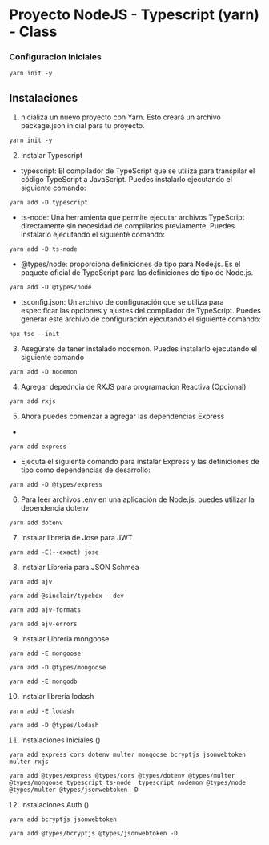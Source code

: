 # Proyecto NodeJS - Typescript (yarn) - Class

### Configuracion Iniciales
~~~
yarn init -y
~~~
## Instalaciones

1.  nicializa un nuevo proyecto con Yarn. Esto creará un archivo package.json inicial para tu proyecto.
~~~
yarn init -y
~~~
2.  Instalar Typescript
* typescript: El compilador de TypeScript que se utiliza para transpilar el código TypeScript a JavaScript. Puedes instalarlo ejecutando el siguiente comando:
~~~
yarn add -D typescript
~~~
* ts-node: Una herramienta que permite ejecutar archivos TypeScript directamente sin necesidad de compilarlos previamente. Puedes instalarlo ejecutando el siguiente comando:
~~~
yarn add -D ts-node
~~~
* @types/node: proporciona definiciones de tipo para Node.js. Es el paquete oficial de TypeScript para las definiciones de tipo de Node.js.
~~~
yarn add -D @types/node
~~~
* tsconfig.json: Un archivo de configuración que se utiliza para especificar las opciones y ajustes del compilador de TypeScript. Puedes generar este archivo de configuración ejecutando el siguiente comando:
~~~
npx tsc --init
~~~
3. Asegúrate de tener instalado nodemon. Puedes instalarlo ejecutando el siguiente comando
~~~
yarn add -D nodemon
~~~
4. Agregar depedncia de RXJS para programacion Reactiva (Opcional)
~~~
yarn add rxjs
~~~
5. Ahora puedes comenzar a agregar las dependencias Express
* 
~~~
yarn add express
~~~
* Ejecuta el siguiente comando para instalar Express y las definiciones de tipo como dependencias de desarrollo:
~~~
yarn add -D @types/express 
~~~
6. Para leer archivos .env en una aplicación de Node.js, puedes utilizar la dependencia dotenv
~~~
yarn add dotenv
~~~
7. Instalar libreria de Jose para JWT
~~~
yarn add -E(--exact) jose
~~~
8. Instalar Libreria para JSON Schmea
~~~
yarn add ajv
~~~
~~~
yarn add @sinclair/typebox --dev
~~~
~~~
yarn add ajv-formats
~~~
~~~
yarn add ajv-errors
~~~
9. Instalar Libreria mongoose
~~~
yarn add -E mongoose
~~~
~~~
yarn add -D @types/mongoose
~~~
~~~
yarn add -E mongodb
~~~
10. Instalar libreria lodash
~~~
yarn add -E lodash
~~~
~~~
yarn add -D @types/lodash
~~~
11. Instalaciones Iniciales ()
~~~
yarn add express cors dotenv multer mongoose bcryptjs jsonwebtoken multer rxjs
~~~
~~~
yarn add @types/express @types/cors @types/dotenv @types/multer @types/mongoose typescript ts-node  typescript nodemon @types/node @types/multer @types/jsonwebtoken -D 
~~~
12. Instalaciones Auth ()
~~~
yarn add bcryptjs jsonwebtoken
~~~
~~~
yarn add @types/bcryptjs @types/jsonwebtoken -D
~~~ 
